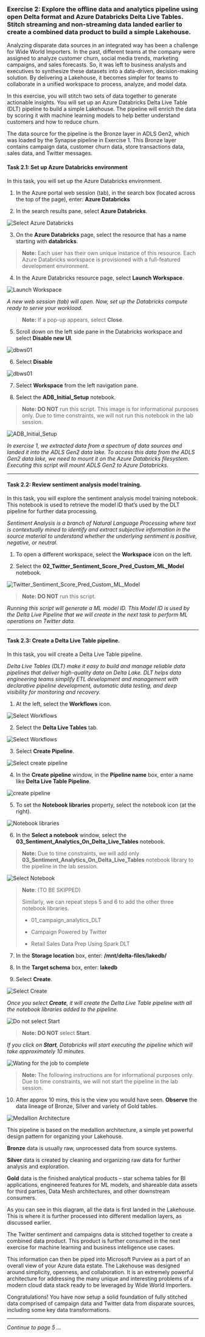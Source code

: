 ### Exercise 2: Explore the offline data and analytics pipeline using open Delta format and Azure Databricks Delta Live Tables. Stitch streaming and non-streaming data landed earlier to create a combined data product to build a simple Lakehouse. <a name="delta-live-table-pipeline"></a>

Analyzing disparate data sources in an integrated way has been a challenge for Wide World Importers. In the past, different teams at the company were assigned to analyze customer churn, social media trends, marketing campaigns, and sales forecasts. So, it was left to business analysts and executives to synthesize these datasets into a data-driven, decision-making solution. By delivering a Lakehouse, it becomes simpler for teams to collaborate in a unified workspace to process, analyze, and model data.

In this exercise, you will stitch two sets of data together to generate actionable insights. You will set up an Azure Databricks Delta Live Table (DLT) pipeline to build a simple Lakehouse. The pipeline will enrich the data by scoring it with machine learning models to help better understand customers and how to reduce churn.

The data source for the pipeline is the Bronze layer in ADLS Gen2, which was loaded by the Synapse pipeline in Exercise 1. This Bronze layer contains campaign data, customer churn data, store transactions data, sales data, and Twitter messages.

#### Task 2.1: Set up Azure Databricks environment <a name="adb-env"></a>

In this task, you will set up the Azure Databricks environment.

1.	In the Azure portal web session (tab), in the search box (located across the top of the page), enter: **Azure Databricks**

2.	In the search results pane, select **Azure Databricks**.

![Select Azure Databricks](https://github.com/CloudLabsAI-Azure/Ignite-lab/blob/main/media/image2102.png?raw=true)

3.	On the **Azure Databricks** page, select the resource that has a name starting with **databricks**.

>**Note:** Each user has their own unique instance of this resource. Each Azure Databricks workspace is provisioned with a full-featured development environment.

4.	In the Azure Databricks resource page, select **Launch Workspace**.

![Launch Workspace](https://github.com/CloudLabsAI-Azure/Ignite-lab/blob/main/media/image2104.png?raw=true)

*A new web session (tab) will open. Now, set up the Databricks compute ready to serve your workload.*

>**Note:** If a pop-up appears, select **Close**.

5. Scroll down on the left side pane in the Databricks workspace and select **Disable new UI**.

![dbws01](../media/04/dbws01.png) 

6. Select **Disable**

![dbws01](../media/04/dbws02.png) 

7. Select **Workspace** from the left navigation pane.

8. Select the **ADB_Initial_Setup** notebook.

> **Note: DO NOT** run this script. 
> This image is for informational purposes only. 
> Due to time constraints, we will not run this notebook in the lab session.

![ADB_Initial_Setup](https://github.com/CloudLabsAI-Azure/Ignite-lab/blob/main/media/image2107.png?raw=true)


*In exercise 1, we extracted data from a spectrum of data sources and landed it into the ADLS Gen2 data lake. To access this data from the ADLS Gen2 data lake, we need to mount it on the Azure Databricks filesystem. Executing this script will mount ADLS Gen2 to Azure Databricks.*

---

#### Task 2.2: Review sentiment analysis model training. <a name="sentiment-model"></a>

In this task, you will explore the sentiment analysis model training notebook. This notebook is used to retrieve the model ID that’s used by the DLT pipeline for further data processing.

*Sentiment Analysis is a branch of Natural Language Processing where text is contextually mined to identify and extract subjective information in the source material to understand whether the underlying sentiment is positive, negative, or neutral.*

1. To open a different workspace, select the **Workspace** icon on the left.

2.	Select the **02_Twitter_Sentiment_Score_Pred_Custom_ML_Model** notebook.

![Twitter_Sentiment_Score_Pred_Custom_ML_Model](https://github.com/CloudLabsAI-Azure/Ignite-lab/blob/main/media/image2202.png?raw=true)

> **Note: DO NOT** run this script.

*Running this script will generate a ML model ID. This Model ID is used by the Delta Live Pipeline that we will create in the next task to perform ML operations on Twitter data.* 

---


#### Task 2.3: Create a Delta Live Table pipeline. <a name="dlt-pipeline"></a>

In this task, you will create a Delta Live Table pipeline.

*Delta Live Tables (DLT) make it easy to build and manage reliable data pipelines that deliver high-quality data on Delta Lake. DLT helps data engineering teams simplify ETL development and management with declarative pipeline development, automatic data testing, and deep visibility for monitoring and recovery.*

1.	At the left, select the **Workflows** icon.

![Select Workflows](https://github.com/CloudLabsAI-Azure/Ignite-lab/blob/main/media/image2301.png?raw=true)

2.	Select the **Delta Live Tables** tab.

![Select Workflows](https://github.com/CloudLabsAI-Azure/Ignite-lab/blob/main/media/img232.png?raw=true)

3.	Select **Create Pipeline**.

![Select create pipeline](https://github.com/CloudLabsAI-Azure/Ignite-lab/blob/main/media/Create%20pipeline%20Azure%20Databricks.png?raw=true)

4.	In the **Create pipeline** window, in the **Pipeline name** box, enter a name like **Delta Live Table Pipeline**.

![create pipeline](https://github.com/CloudLabsAI-Azure/Ignite-lab/blob/main/media/deltalivepipelines.png?raw=true)

5.	To set the **Notebook libraries** property, select the notebook icon (at the right).

![Notebook libraries](https://github.com/CloudLabsAI-Azure/Ignite-lab/blob/main/media/nootbookLibraries.png?raw=true)

6.	In the **Select a notebook** window, select the **03_Sentiment_Analytics_On_Delta_Live_Tables** notebook.

>**Note:** Due to time constraints, we will add only **03_Sentiment_Analytics_On_Delta_Live_Tables** notebook library to the pipeline in the lab session.

![Select Notebook](https://github.com/CloudLabsAI-Azure/Ignite-lab/blob/main/media/imageSelectNotebook.png?raw=true)
 
>**Note**: (TO BE SKIPPED)
>
>Similarly, we can repeat steps 5 and 6 to add the other three notebook libraries. 
>
>* 01_campaign_analytics_DLT
>  
>* Campaign Powered by Twitter
>
>* Retail Sales Data Prep Using Spark DLT

      
7.	In the **Storage location** box, enter: **/mnt/delta-files/lakedb/**

8.	In the **Target schema** box, enter: **lakedb**

9. Select **Create**.

![Select Create](https://github.com/CloudLabsAI-Azure/Ignite-lab/blob/main/media/storageupdatedlocation.png?raw=true)


*Once you select **Create**, it will create the Delta Live Table pipeline with all the notebook libraries added to the pipeline.*

![Do not select Start](https://github.com/CloudLabsAI-Azure/Ignite-lab/blob/main/media/img239.png?raw=true)

> **Note: DO NOT** select **Start**.

*If you click on **Start**, Databricks will start executing the pipeline which will take approximately 10 minutes.*

![Wating for the job to complete](https://github.com/CloudLabsAI-Azure/Ignite-lab/blob/main/media/image2317.png?raw=true)

> **Note:** The following instructions are for informational purposes only. Due to time constraints, we will not start the pipeline in the lab session.

10. After approx 10 mins, this is the view you would have seen. **Observe** the data lineage of Bronze, Silver and variety of Gold tables.

![Medallion Architecture](https://github.com/CloudLabsAI-Azure/Ignite-lab/blob/main/media/image2318.png?raw=true)

This pipeline is based on the medallion architecture, a simple yet powerful design pattern for organizing your Lakehouse.

**Bronze** data is usually raw, unprocessed data from source systems.

**Silver** data is created by cleaning and organizing raw data for further analysis and exploration.

**Gold** data is the finished analytical products – star schema tables for BI applications, engineered features for ML models, and shareable data assets for third parties, Data Mesh architectures, and other downstream consumers.

As you can see in this diagram, all the data is first landed in the Lakehouse. This is where it is further processed into different medallion layers, as discussed earlier.

The Twitter sentiment and campaigns data is stitched together to create a combined data product. This product is further consumed in the next exercise for machine learning and business intelligence use cases.

This information can then be piped into Microsoft Purview as a part of an overall view of your Azure data estate. The Lakehouse was designed around simplicity, openness, and collaboration. It is an extremely powerful architecture for addressing the many unique and interesting problems of a modern cloud data stack ready to be leveraged by Wide World Importers.

Congratulations! You have now setup a solid foundation of fully stitched data comprised of campaign data and Twitter data from disparate sources, including some key data transformations.

----
*Continue to page 5 ...*
